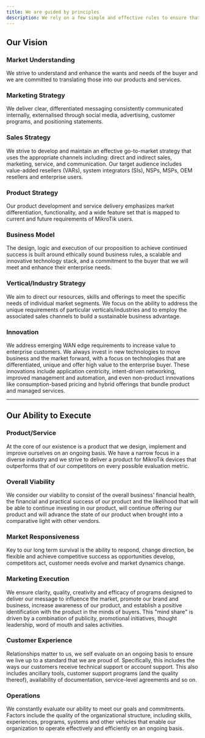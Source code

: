 ```yaml
---
title: We are guided by principles
description: We rely on a few simple and effective rules to ensure that we live up to a standard that surpasses that of our competitors
---
```


## Our Vision

### Market Understanding
We strive to understand and enhance the wants and needs of the buyer and we are committed to translating those into our products and services.

### Marketing Strategy
We deliver clear, differentiated messaging consistently communicated internally, externalised through social media, advertising, customer programs, and positioning statements.

### Sales Strategy
We strive to develop and maintain an effective go-to-market strategy that uses the appropriate channels including: direct and indirect sales, marketing, service, and communication. Our target audience includes value-added resellers (VARs), system integrators (SIs), NSPs, MSPs, OEM resellers and enterprise users.

### Product Strategy
Our product development and service delivery emphasizes market differentiation, functionality, and a wide feature set that is mapped to current and future requirements of MikroTik users.

### Business Model
The design, logic and execution of our proposition to achieve continued success is built around ethically sound business rules, a scalable and innovative technology stack, and a commitment to the buyer that we will meet and enhance their enterprise needs.

### Vertical/Industry Strategy
We aim to direct our resources, skills and offerings to meet the specific needs of individual market segments. We focus on the ability to address the unique requirements of particular verticals/industries and to employ the associated sales channels to build a sustainable business advantage.

### Innovation
We address emerging WAN edge requirements to increase value to enterprise customers. We always invest in new technologies to move business and the market forward, with a focus on technologies that are differentiated, unique and offer high value to the enterprise buyer. These innovations include application centricity, intent-driven networking, improved management and automation, and even non-product innovations like consumption-based pricing and hybrid offerings that bundle product and managed services.

---

## Our Ability to Execute

### Product/Service
At the core of our existence is a product that we design, implement and improve ourselves on an ongoing basis. We have a narrow focus in a diverse industry and we strive to deliver a product for MikroTik devices that outperforms that of our competitors on every possible evaluation metric.

### Overall Viability
We consider our viability to consist of the overall business' financial health, the financial and practical success of our product and the likelihood that will be able to continue investing in our product, will continue offering our product and will advance the state of our product when brought into a comparative light with other vendors.

### Market Responsiveness
Key to our long term survival is the ability to respond, change direction, be flexible and achieve competitive success as opportunities develop, competitors act, customer needs evolve and market dynamics change.

### Marketing Execution
We ensure clarity, quality, creativity and efficacy of programs designed to deliver our message to influence the market, promote our brand and business, increase awareness of our product, and establish a positive identification with the product in the minds of buyers. This "mind share" is driven by a combination of publicity, promotional initiatives, thought leadership, word of mouth and sales activities.

### Customer Experience
Relationships matter to us, we self evaluate on an ongoing basis to ensure we live up to a standard that we are proud of. Specifically, this includes the ways our customers receive technical support or account support. This also includes ancillary tools, customer support programs (and the quality thereof), availability of documentation, service-level agreements and so on.

### Operations
We constantly evaluate our ability to meet our goals and commitments. Factors include the quality of the organizational structure, including skills, experiences, programs, systems and other vehicles that enable our organization to operate effectively and efficiently on an ongoing basis.
